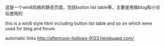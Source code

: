 这是一个win8风格的静态页面，包括button list table等，主要是用做blog和小论坛使用的

this is a win8 style html including button list table and so on which were used for blog and forum

automatic links
<http://afternoon-hollows-9123.herokuapp.com/>
